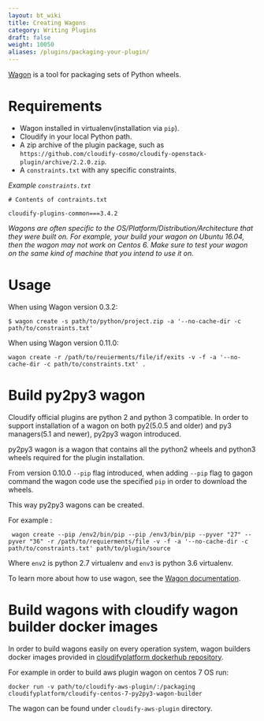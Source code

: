 ```yaml
---
layout: bt_wiki
title: Creating Wagons
category: Writing Plugins
draft: false
weight: 10050
aliases: /plugins/packaging-your-plugin/
---
```



[Wagon](https://github.com/cloudify-cosmo/wagon) is a tool for packaging sets of Python wheels.


# Requirements

- Wagon installed in virtualenv(installation via `pip`).
- Cloudify in your local Python path.
- A zip archive of the plugin package, such as `https://github.com/cloudify-cosmo/cloudify-openstack-plugin/archive/2.2.0.zip`.
- A `constraints.txt` with any specific constraints.

*Example `constraints.txt`*

```
# Contents of contraints.txt

cloudify-plugins-common===3.4.2
```

_Wagons are often specific to the OS/Platform/Distribution/Architecture that they were built on. For example, your build your wagon on Ubuntu 16.04, then the wagon may not work on Centos 6. Make sure to test your wagon on the same kind of machine that you intend to use it on._


# Usage

When using Wagon version 0.3.2:

```
$ wagon create -s path/to/python/project.zip -a '--no-cache-dir -c path/to/constraints.txt'
```

When using Wagon version 0.11.0:
 ```
 wagon create -r /path/to/reuierments/file/if/exits -v -f -a '--no-cache-dir -c path/to/constraints.txt' .
```

# Build py2py3 wagon

Cloudify official plugins are python 2 and python 3 compatible. 
In order to support installation of a wagon on both py2(5.0.5 and older) and py3 managers(5.1 and newer),
py2py3 wagon introduced.

py2py3 wagon is a wagon that contains all the python2 wheels and python3 wheels required for the plugin installation.

From version 0.10.0 `--pip` flag introduced, when adding `--pip` flag to gagon command the wagon code use the specified `pip` in order to download the wheels.

This way py2py3 wagons can be created.

For example :
```
 wagon create --pip /env2/bin/pip --pip /env3/bin/pip --pyver "27" --pyver "36" -r /path/to/requierments/file -v -f -a '--no-cache-dir -c path/to/constraints.txt' path/to/plugin/source
```

Where `env2` is python 2.7 virtualenv and `env3` is python 3.6 virtualenv.

To learn more about how to use wagon, see the [Wagon documentation](https://github.com/cloudify-cosmo/wagon).


# Build wagons with cloudify wagon builder docker images

In order to build wagons easily on every operation system, wagon builders docker images provided in [cloudifyplatform dockerhub repository](https://hub.docker.com/u/cloudifyplatform).

For example in order to build aws plugin wagon on centos 7 OS run:
```
docker run -v path/to/cloudify-aws-plugin/:/packaging cloudifyplatform/cloudify-centos-7-py2py3-wagon-builder
```

The wagon can be found under `cloudify-aws-plugin` directory. 
